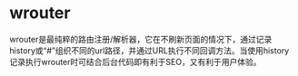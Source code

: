 # wrouter
wrouter是最纯粹的路由注册/解析器，它在不刷新页面的情况下，通过记录history或“#”组织不同的url路径，并通过URL执行不同回调方法。当使用history记录执行wrouter时可结合后台代码即有利于SEO，又有利于用户体验。
